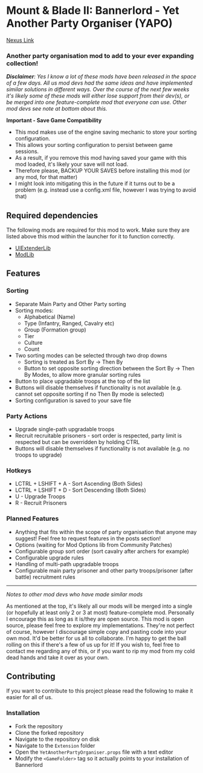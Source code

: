 # Mount &amp; Blade II: Bannerlord - Yet Another Party Organiser (YAPO)

[Nexus Link](https://www.nexusmods.com/mountandblade2bannerlord/mods/539)

### Another party organisation mod to add to your ever expanding collection!

_**Disclaimer**: Yes I know a lot of these mods have been released in the space of a few days. All us mod devs had the same ideas and have implemented similar solutions in different ways. Over the course of the next few weeks it's likely some of these mods will either lose support from their dev(s), or be merged into one feature-complete mod that everyone can use. Other mod devs see note at bottom about this._

**Important - Save Game Compatibility**

- This mod makes use of the engine saving mechanic to store your sorting configuration.
- This allows your sorting configuration to persist between game sessions.
- As a result, if you remove this mod having saved your game with this mod loaded, it's likely your save will not load.
- Therefore please, BACKUP YOUR SAVES before installing this mod (or any mod, for that matter)
- I might look into mitigating this in the future if it turns out to be a problem (e.g. instead use a config.xml file, however I was trying to avoid that)

## Required dependencies

The following mods are required for this mod to work. Make sure they are listed above this mod within the launcher for it to function correctly.

- [UIExtenderLib](https://www.nexusmods.com/mountandblade2bannerlord/mods/323)
- [ModLib](https://www.nexusmods.com/mountandblade2bannerlord/mods/592)

## Features

### Sorting

- Separate Main Party and Other Party sorting
- Sorting modes:
  - Alphabetical (Name)
  - Type (Infantry, Ranged, Cavalry etc)
  - Group (Formation group)
  - Tier
  - Culture
  - Count
- Two sorting modes can be selected through two drop downs
  - Sorting is treated as Sort By -> Then By
  - Button to set opposite sorting direction between the Sort By -> Then By Modes, to allow more granular sorting rules
- Button to place upgradable troops at the top of the list
- Buttons will disable themselves if functionality is not available (e.g. cannot set opposite sorting if no Then By mode is selected)
- Sorting configuration is saved to your save file
 
### Party Actions

- Upgrade single-path upgradable troops
- Recruit recruitable prisoners - sort order is respected, party limit is respected but can be overridden by holding CTRL
- Buttons will disable themselves if functionality is not available (e.g. no troops to upgrade)

### Hotkeys

- LCTRL + LSHIFT + A - Sort Ascending (Both Sides)
- LCTRL + LSHIFT + D - Sort Descending (Both Sides)
- U - Upgrade Troops
- R - Recruit Prisoners

### Planned Features

- Anything that fits within the scope of party organisation that anyone may suggest! Feel free to request features in the posts section!
- Options (waiting for Mod Options lib from Community Patches)
- Configurable group sort order (sort cavalry after archers for example)
- Configurable upgrade rules
- Handling of multi-path upgradable troops
- Configurable main party prisoner and other party troops/prisoner (after battle) recruitment rules

---

_Notes to other mod devs who have made similar mods_

As mentioned at the top, it's likely all our mods will be merged into a single (or hopefully at least only 2 or 3 at most) feature-complete mod. Personally I encourage this as long as it is/they are open source. This mod is open source, please feel free to explore my implementations. They're not perfect of course, however I discourage simple copy and pasting code into your own mod. It'd be better for us all to collaborate. I'm happy to get the ball rolling on this if there's a few of us up for it!
If you wish to, feel free to contact me regarding any of this, or if you want to rip my mod from my cold dead hands and take it over as your own.

## Contributing

If you want to contribute to this project please read the following to make it easier for all of us.

### Installation

- Fork the repository
- Clone the forked repository
- Navigate to the repository on disk
- Navigate to the `Extension` folder
- Open the `YetAnotherPartyOrganiser.props` file with a text editor
- Modify the `<GameFolder>` tag so it actually points to your installation of Bannerlord
